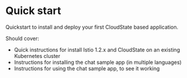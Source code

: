 # Quick start

Quickstart to install and deploy your first CloudState based application.

Should cover:

* Quick instructions for install Istio 1.2.x and CloudState on an existing Kubernetes cluster
* Instructions for installing the chat sample app (in multiple languages)
* Instructions for using the chat sample app, to see it working
